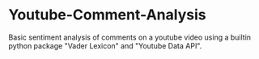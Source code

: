 # Youtube-Comment-Analysis
Basic sentiment analysis of comments on a youtube video using a builtin python package "Vader Lexicon" and "Youtube Data API".


